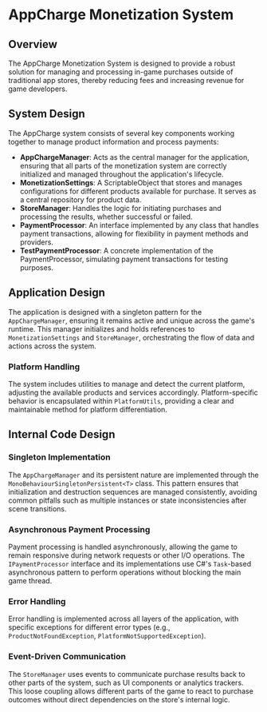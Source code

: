 # AppCharge Monetization System

## Overview

The AppCharge Monetization System is designed to provide a robust solution for managing and processing in-game purchases outside of traditional app stores, thereby reducing fees and increasing revenue for game developers.

## System Design

The AppCharge system consists of several key components working together to manage product information and process payments:

- **AppChargeManager**: Acts as the central manager for the application, ensuring that all parts of the monetization system are correctly initialized and managed throughout the application's lifecycle.
- **MonetizationSettings**: A ScriptableObject that stores and manages configurations for different products available for purchase. It serves as a central repository for product data.
- **StoreManager**: Handles the logic for initiating purchases and processing the results, whether successful or failed.
- **PaymentProcessor**: An interface implemented by any class that handles payment transactions, allowing for flexibility in payment methods and providers.
- **TestPaymentProcessor**: A concrete implementation of the PaymentProcessor, simulating payment transactions for testing purposes.

## Application Design

The application is designed with a singleton pattern for the `AppChargeManager`, ensuring it remains active and unique across the game's runtime. This manager initializes and holds references to `MonetizationSettings` and `StoreManager`, orchestrating the flow of data and actions across the system.

### Platform Handling

The system includes utilities to manage and detect the current platform, adjusting the available products and services accordingly. Platform-specific behavior is encapsulated within `PlatformUtils`, providing a clear and maintainable method for platform differentiation.

## Internal Code Design

### Singleton Implementation

The `AppChargeManager` and its persistent nature are implemented through the `MonoBehaviourSingletonPersistent<T>` class. This pattern ensures that initialization and destruction sequences are managed consistently, avoiding common pitfalls such as multiple instances or state inconsistencies after scene transitions.

### Asynchronous Payment Processing

Payment processing is handled asynchronously, allowing the game to remain responsive during network requests or other I/O operations. The `IPaymentProcessor` interface and its implementations use C#'s `Task`-based asynchronous pattern to perform operations without blocking the main game thread.

### Error Handling

Error handling is implemented across all layers of the application, with specific exceptions for different error types (e.g., `ProductNotFoundException`, `PlatformNotSupportedException`). 

### Event-Driven Communication

The `StoreManager` uses events to communicate purchase results back to other parts of the system, such as UI components or analytics trackers. This loose coupling allows different parts of the game to react to purchase outcomes without direct dependencies on the store's internal logic.


